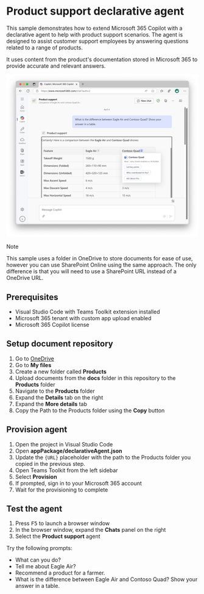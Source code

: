 # Product support declarative agent

This sample demonstrates how to extend Microsoft 365 Copilot with a declarative agent to help with product support scenarios. The agent is designed to assist customer support employees by answering questions related to a range of products.

It uses content from the product's documentation stored in Microsoft 365 to provide accurate and relevant answers.

![Screenshot of Microsoft Edge browser showing a conversation with the Product support agent in Microsoft 365 Copilot.](./assets/product-support.png)

> [!NOTE]
> This sample uses a folder in OneDrive to store documents for ease of use, however you can use SharePoint Online using the same approach. The only difference is that you will need to use a SharePoint URL instead of a OneDrive URL.

## Prerequisites

- Visual Studio Code with Teams Toolkit extension installed
- Microsoft 365 tenant with custom app upload enabled
- Microsoft 365 Copilot license

## Setup document repository

1. Go to [OneDrive](https://www.microsoft365.com/onedrive)
1. Go to **My files**
1. Create a new folder called **Products**
1. Upload documents from the **docs** folder in this repository to the **Products** folder
1. Navigate to the **Products** folder
1. Expand the **Details** tab on the right
1. Expand the **More details** tab
1. Copy the Path to the Products folder using the **Copy** button

## Provision agent

1. Open the project in Visual Studio Code
1. Open **appPackage/declarativeAgent.json**
1. Update the `{URL}` placeholder with the path to the Products folder you copied in the previous step.
1. Open Teams Toolkit from the left sidebar
1. Select **Provision**
1. If prompted, sign in to your Microsoft 365 account
1. Wait for the provisioning to complete

## Test the agent

1. Press <kbd>F5</kbd> to launch a browser window
1. In the browser window, expand the **Chats** panel on the right
1. Select the **Product support** agent

Try the following prompts:

- What can you do?
- Tell me about Eagle Air?
- Recommend a product for a farmer.
- What is the difference between Eagle Air and Contoso Quad? Show your answer in a table.
